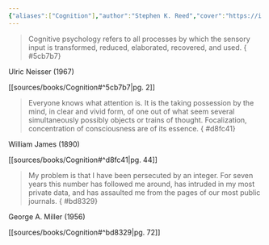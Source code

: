 ```yaml
---
{"aliases":["Cognition"],"author":"Stephen K. Reed","cover":"https://i.imgur.com/8Jq3ES0.jpg","date-created":"2022-08-17T20:52","date-modified":"2023-04-20T12:12","dg-publish":true,"finished":null,"linter-yaml-title-alias":"Cognition","location":"Oakland","subtitle":"Theories and Applications","tags":["source/book","psych"],"title":"Cognition","translator":null,"up":[["sources moc"]],"year":2013,"dg-path":"highlights/Cognition.md","permalink":"/highlights/cognition/","dgPassFrontmatter":true}
---
```



>Cognitive psychology refers to all processes by which the sensory input is transformed, reduced, elaborated, recovered, and used.
{ #5cb7b7}


Ulric Neisser (1967)

[[sources/books/Cognition#^5cb7b7\|pg. 2]]

>Everyone knows what attention is. It is the taking possession by the mind, in clear and vivid form, of one out of what seem several simultaneously possibly objects or trains of thought. Focalization, concentration of consciousness are of its essence.
{ #d8fc41}


William James (1890)

[[sources/books/Cognition#^d8fc41\|pg. 44]]

>My problem is that I have been persecuted by an integer. For seven years this number has followed me around, has intruded in my most private data, and has assaulted me from the pages of our most public journals.
{ #bd8329}

  
George A. Miller (1956)

[[sources/books/Cognition#^bd8329\|pg. 72]]
